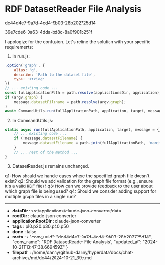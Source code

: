 # RDF DatasetReader File Analysis

dc44d4e7-9a7d-4cd4-9b03-28b202725d14

39e7cde6-0a63-4dda-bd8c-8a0f901b251f

 I apologize for the confusion. Let's refine the solution with your specific requirements:

1. In run.js:
```javascript
.option('graph', {
    alias: 'g',
    describe: 'Path to the dataset file',
    type: 'string'
})
// ... existing code ...
const fullApplicationPath = path.resolve(applicationsDir, application);
if (argv.graph) {
    message.datasetFilename = path.resolve(argv.graph);
}
await CommandUtils.run(fullApplicationPath, application, target, message);
```

2. In CommandUtils.js:
```javascript
static async run(fullApplicationPath, application, target, message = {}) {
    // ... existing code ...
    if (!message.datasetFilename) {
        message.datasetFilename = path.join(fullApplicationPath, 'manifest.ttl');
    }
    // ... rest of the method ...
}
```

3. DatasetReader.js remains unchanged.

q1: How should we handle cases where the specified graph file doesn't exist?
q2: Should we add validation for the graph file format (e.g., ensure it's a valid RDF file)?
q3: How can we provide feedback to the user about which graph file is being used?
q4: Should we consider adding support for multiple graph files in a single run?

---

* **dataDir** : src/applications/claude-json-converter/data
* **rootDir** : claude-json-converter
* **applicationRootDir** : claude-json-converter
* **tags** : p10.p20.p30.p40.p50
* **done** : false
* **meta** : {
  "conv_uuid": "dc44d4e7-9a7d-4cd4-9b03-28b202725d14",
  "conv_name": "RDF DatasetReader File Analysis",
  "updated_at": "2024-10-21T13:47:38.669459Z"
}
* **filepath** : /home/danny/github-danny/hyperdata/docs/chat-archives/md/dc44/2024-10-21_39e.md